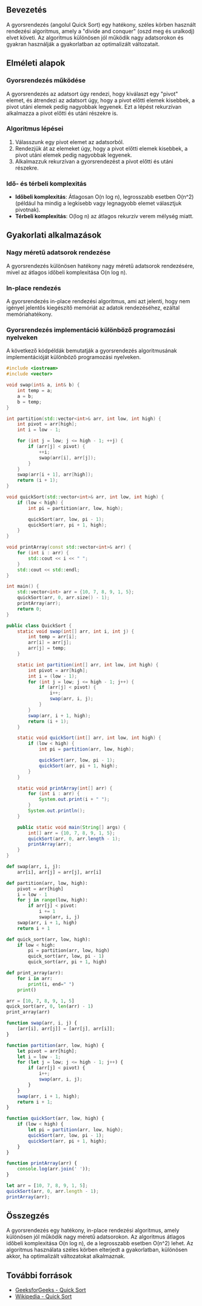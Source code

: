 ## Bevezetés

A gyorsrendezés (angolul Quick Sort) egy hatékony, széles körben használt rendezési algoritmus, amely a "divide and conquer" (oszd meg és uralkodj) elvet követi. Az algoritmus különösen jól működik nagy adatsorokon és gyakran használják a gyakorlatban az optimalizált változatait.

## Elméleti alapok

### Gyorsrendezés működése

A gyorsrendezés az adatsort úgy rendezi, hogy kiválaszt egy "pivot" elemet, és átrendezi az adatsort úgy, hogy a pivot előtti elemek kisebbek, a pivot utáni elemek pedig nagyobbak legyenek. Ezt a lépést rekurzívan alkalmazza a pivot előtti és utáni részekre is.

### Algoritmus lépései

1. Válasszunk egy pivot elemet az adatsorból.
2. Rendezjük át az elemeket úgy, hogy a pivot előtti elemek kisebbek, a pivot utáni elemek pedig nagyobbak legyenek.
3. Alkalmazzuk rekurzívan a gyorsrendezést a pivot előtti és utáni részekre.

### Idő- és térbeli komplexitás

- **Időbeli komplexitás**: Átlagosan O(n log n), legrosszabb esetben O(n^2) (például ha mindig a legkisebb vagy legnagyobb elemet választjuk pivotnak).
- **Térbeli komplexitás**: O(log n) az átlagos rekurzív verem mélység miatt.

## Gyakorlati alkalmazások

### Nagy méretű adatsorok rendezése

A gyorsrendezés különösen hatékony nagy méretű adatsorok rendezésére, mivel az átlagos időbeli komplexitása O(n log n).

### In-place rendezés

A gyorsrendezés in-place rendezési algoritmus, ami azt jelenti, hogy nem igényel jelentős kiegészítő memóriát az adatok rendezéséhez, ezáltal memóriahatékony.

### Gyorsrendezés implementáció különböző programozási nyelveken

A következő kódpéldák bemutatják a gyorsrendezés algoritmusának implementációját különböző programozási nyelveken.

```cpp
#include <iostream>
#include <vector>

void swap(int& a, int& b) {
    int temp = a;
    a = b;
    b = temp;
}

int partition(std::vector<int>& arr, int low, int high) {
    int pivot = arr[high];
    int i = low - 1;

    for (int j = low; j <= high - 1; ++j) {
        if (arr[j] < pivot) {
            ++i;
            swap(arr[i], arr[j]);
        }
    }
    swap(arr[i + 1], arr[high]);
    return (i + 1);
}

void quickSort(std::vector<int>& arr, int low, int high) {
    if (low < high) {
        int pi = partition(arr, low, high);

        quickSort(arr, low, pi - 1);
        quickSort(arr, pi + 1, high);
    }
}

void printArray(const std::vector<int>& arr) {
    for (int i : arr) {
        std::cout << i << " ";
    }
    std::cout << std::endl;
}

int main() {
    std::vector<int> arr = {10, 7, 8, 9, 1, 5};
    quickSort(arr, 0, arr.size() - 1);
    printArray(arr);
    return 0;
}
```
```java
public class QuickSort {
    static void swap(int[] arr, int i, int j) {
        int temp = arr[i];
        arr[i] = arr[j];
        arr[j] = temp;
    }

    static int partition(int[] arr, int low, int high) {
        int pivot = arr[high];
        int i = (low - 1);
        for (int j = low; j <= high - 1; j++) {
            if (arr[j] < pivot) {
                i++;
                swap(arr, i, j);
            }
        }
        swap(arr, i + 1, high);
        return (i + 1);
    }

    static void quickSort(int[] arr, int low, int high) {
        if (low < high) {
            int pi = partition(arr, low, high);

            quickSort(arr, low, pi - 1);
            quickSort(arr, pi + 1, high);
        }
    }

    static void printArray(int[] arr) {
        for (int i : arr) {
            System.out.print(i + " ");
        }
        System.out.println();
    }

    public static void main(String[] args) {
        int[] arr = {10, 7, 8, 9, 1, 5};
        quickSort(arr, 0, arr.length - 1);
        printArray(arr);
    }
}
```
```python
def swap(arr, i, j):
    arr[i], arr[j] = arr[j], arr[i]

def partition(arr, low, high):
    pivot = arr[high]
    i = low - 1
    for j in range(low, high):
        if arr[j] < pivot:
            i += 1
            swap(arr, i, j)
    swap(arr, i + 1, high)
    return i + 1

def quick_sort(arr, low, high):
    if low < high:
        pi = partition(arr, low, high)
        quick_sort(arr, low, pi - 1)
        quick_sort(arr, pi + 1, high)

def print_array(arr):
    for i in arr:
        print(i, end=" ")
    print()

arr = [10, 7, 8, 9, 1, 5]
quick_sort(arr, 0, len(arr) - 1)
print_array(arr)
```
```javascript
function swap(arr, i, j) {
    [arr[i], arr[j]] = [arr[j], arr[i]];
}

function partition(arr, low, high) {
    let pivot = arr[high];
    let i = low - 1;
    for (let j = low; j <= high - 1; j++) {
        if (arr[j] < pivot) {
            i++;
            swap(arr, i, j);
        }
    }
    swap(arr, i + 1, high);
    return i + 1;
}

function quickSort(arr, low, high) {
    if (low < high) {
        let pi = partition(arr, low, high);
        quickSort(arr, low, pi - 1);
        quickSort(arr, pi + 1, high);
    }
}

function printArray(arr) {
    console.log(arr.join(' '));
}

let arr = [10, 7, 8, 9, 1, 5];
quickSort(arr, 0, arr.length - 1);
printArray(arr);
```

## Összegzés

A gyorsrendezés egy hatékony, in-place rendezési algoritmus, amely különösen jól működik nagy méretű adatsorokon. Az algoritmus átlagos időbeli komplexitása O(n log n), de a legrosszabb esetben O(n^2) lehet. Az algoritmus használata széles körben elterjedt a gyakorlatban, különösen akkor, ha optimalizált változatokat alkalmaznak.

## További források

- [GeeksforGeeks - Quick Sort](https://www.geeksforgeeks.org/quick-sort/)
- [Wikipedia - Quick Sort](https://en.wikipedia.org/wiki/Quicksort)

